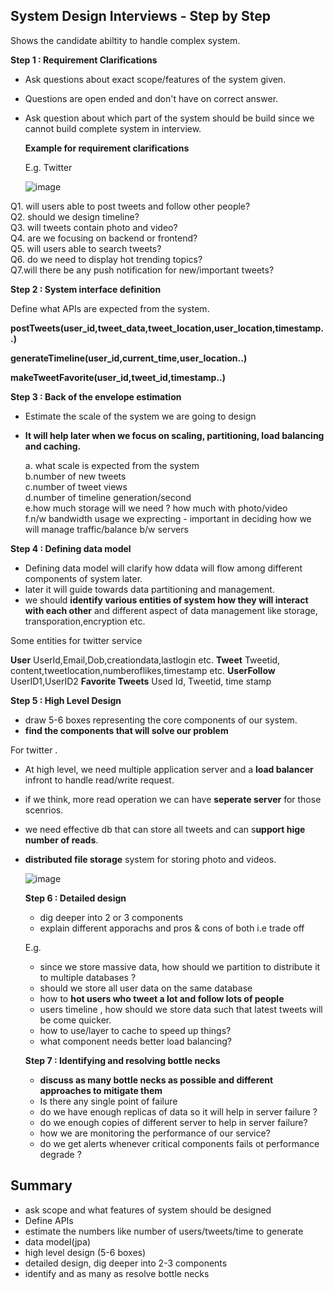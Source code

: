 ## System Design Interviews - Step by Step
Shows the candidate abiltity to handle complex system.

**Step 1 : Requirement Clarifications**

- Ask questions about exact scope/features of the system given.
- Questions are open ended and don't have on correct answer.
- Ask question about which part of the system should be build since we cannot build complete system in interview.

  **Example for requirement clarifications**

  E.g. Twitter


  ![image](https://github.com/Dhamodharan17/system-design-stepbystep/assets/30789057/5ab6e6e7-9096-487d-81e1-3b5451f6b0cb)

Q1. will users able to post tweets and follow other people? <br />
Q2. should we design timeline?<br />
Q3. will tweets contain photo and video?<br />
Q4. are we focusing on backend or frontend?<br />
Q5. will users able to search tweets?<br />
Q6. do we need to display hot trending topics?<br />
Q7.will there be any push notification for new/important tweets?<br />

**Step 2 : System interface definition**

Define what APIs are expected from the system.

**postTweets(user_id,tweet_data,tweet_location,user_location,timestamp..)<br />**

**generateTimeline(user_id,current_time,user_location..)<br />**

**makeTweetFavorite(user_id,tweet_id,timestamp..)<br />**

**Step 3 : Back of the envelope estimation**

-  Estimate the scale of the system we are going to design
- **It will help later when we focus on scaling, partitioning, load balancing and caching.**

  a. what scale is expected from the system <br/>
  b.number of new tweets<br/>
  c.number of tweet views<br/>
  d.number of timeline generation/second <br/>
  e.how much storage will we need ? how much with photo/video <br/>
  f.n/w bandwidth usage we exprecting - important in deciding how we will manage traffic/balance b/w servers <br>


 **Step 4 : Defining data model**

 - Defining data model will clarify how ddata will flow among different components of system later.
 - later it will guide towards data partitioning and management.
 - we should **identify various entities of system how they will interact with each other** and different aspect of data management like storage, transporation,encryption etc.

Some entities for twitter service

**User** UserId,Email,Dob,creationdata,lastlogin etc.
**Tweet** Tweetid, content,tweetlocation,numberoflikes,timestamp etc.
**UserFollow** UserID1,UserID2
**Favorite Tweets** Used Id, Tweetid, time stamp

**Step 5 : High Level Design**

- draw 5-6 boxes representing the core components of our system.
- **find the components that will solve our problem**

For twitter .

- At high level, we need multiple application server and a **load balancer** infront to handle read/write request.
- if we think, more read operation we can have **seperate server** for those scenrios.
- we need effective db that can store all tweets and can s**upport hige number of reads**.
- **distributed file storage** system for storing photo and videos.

  ![image](https://github.com/Dhamodharan17/system-design-stepbystep/assets/30789057/d68ff64b-79a5-4a56-abb1-218802ebedfb)

  **Step 6 : Detailed design**

  - dig deeper into 2 or 3 components
  - explain different apporachs and pros & cons of both i.e trade off

  E.g.

  - since we store massive data, how should we partition to distribute it to multiple databases ?
  - should we store all user data on the same database
  - how to **hot users who tweet a lot and follow lots of people**
  - users timeline , how should we store data such that latest tweets will be come quicker.
  - how to use/layer to cache to speed up things?
  - what component needs better load balancing?
 
  **Step 7 :  Identifying and resolving bottle necks**

  - **discuss as many bottle necks as possible and different approaches to mitigate them**
  - Is there any single point of failure
  - do we have enough replicas of data so it will help in server failure ?
  - do we enough copies of different server to help in server failure?
  - how we are monitoring the performance of our service?
  - do we get alerts whenever critical components fails ot performance degrade ?
 
## Summary
- ask scope and what features of system should be designed
- Define APIs
- estimate the numbers like number of users/tweets/time to generate
- data model(jpa)
- high level design (5-6 boxes)
- detailed design, dig deeper into 2-3 components
- identify and as many as resolve bottle necks


